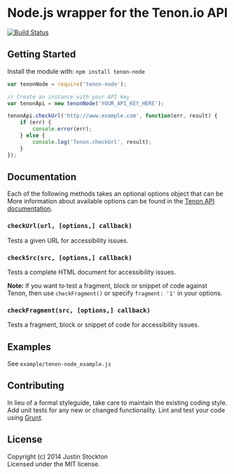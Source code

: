 
# Node.js wrapper for the Tenon.io API

[![Build Status](https://secure.travis-ci.org/poorgeek/tenon-node.png?branch=master)](http://travis-ci.org/poorgeek/tenon-node)

## Getting Started

Install the module with: `npm install tenon-node`

```js
var tenonNode = require('tenon-node');

// Create an instance with your API key
var tenonApi = new tenonNode('YOUR_API_KEY_HERE');

tenonApi.checkUrl('http://www.example.com', function(err, result) {
    if (err) {
        console.error(err);
    } else {
        console.log('Tenon.checkUrl', result);
    }
});

```

## Documentation

Each of the following methods takes an optional options object that can be
More information about available options can be found in the [Tenon API documentation](https://bitbucket.org/tenon-io/tenon.io-documentation/src/master/src/2-understanding-api-request-parameters.md).
### `checkUrl(url, [options,] callback)`

Tests a given URL for accessibility issues.

### `checkSrc(src, [options,] callback)`

Tests a complete HTML document for accessibility issues.

**Note:** if you want to test a fragment, block or snippet of code against Tenon, then use `checkFragment()` or specify `fragment: '1'` in your options.

### `checkFragment(src, [options,] callback)`

Tests a fragment, block or snippet of code for accessibility issues.

## Examples

See `example/tenon-node_example.js`


## Contributing

In lieu of a formal styleguide, take care to maintain the existing coding style. Add unit tests for any new or changed functionality. Lint and test your code using [Grunt](http://gruntjs.com).


## License

Copyright (c) 2014 Justin Stockton  
Licensed under the MIT license.
